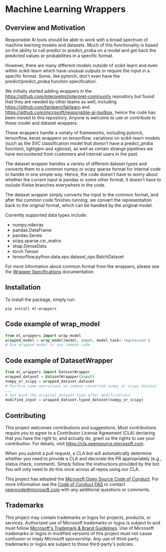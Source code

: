# Machine Learning Wrappers

## Overview and Motivation
Responsible AI tools should be able to work with a broad spectrum of machine learning models and datasets. Much of this functionality is based on the ability to call predict or predict_proba on a model and get back the predicted values or probabilities in a specific format.

However, there are many different models outside of scikit-learn and even within scikit-learn which have unusual outputs or require the input in a specific format.  Some, like pytorch, don’t even have the predict/predict_proba function specification.

We initially started adding wrappers in the https://github.com/interpretml/interpret-community repository but found that they are needed by other teams as well, including https://github.com/fairlearn/fairlearn and https://github.com/microsoft/responsible-ai-toolbox, hence the code has been moved to this repository.  Anyone is welcome to use or contribute to these model and dataset wrappers.

These wrappers handle a variety of frameworks, including pytorch, tensorflow, keras wrappers on tensorflow, variations on scikit-learn models (such as the SVC classification model that doesn’t have a predict_proba function), lightgbm and xgboost, as well as certain strange pipelines we have encountered from customers and internal users in the past.

The dataset wrapper handles a variety of different dataset types and converts them to a common numpy or scipy sparse format for internal code to handle in one simple way.  Hence, the code doesn’t have to worry about whether the current input is pandas or some other format, it doesn’t have to include if/else branches everywhere in the code.

The dataset wrapper simply converts the input to the common format, and after the common code finishes running, we convert the representation back to the original format, which can be handled by the original model.

Currently supported data types include:

- numpy.ndarray
- pandas.DataFrame
- pandas.Series
- scipy.sparse.csr_matrix
- shap.DenseData
- torch.Tensor
- tensorflow.python.data.ops.dataset_ops.BatchDataset

For more information about common format from the wrappers, please see the [Wrapper Specifications](https://github.com/microsoft/ml-wrappers/tree/main/docs/WrapperSpecifications.md) documentation.

## Installation

To install the package, simply run:

```
pip install ml-wrappers
```

## Code example of wrap_model

```python
from ml_wrappers import wrap_model
wrapped_model = wrap_model(model, input, model_task='regression')
# Use wrapped model in any common code
```

## Code example of DatasetWrapper

```python
from ml_wrappers import DatasetWrapper
wrapped_dataset = DatasetWrappper(input)
numpy_or_scipy = wrapped_dataset.dataset
# Perform some operations on common converted numpy or scipy dataset
...
# Get back the original dataset type after modifications
modified_input = wrapped_dataset.typed_dataset(numpy_or_scipy)
```

<!-- markdown-link-check-disable -->

## Contributing

This project welcomes contributions and suggestions.  Most contributions require you to agree to a
Contributor License Agreement (CLA) declaring that you have the right to, and actually do, grant us
the rights to use your contribution. For details, visit https://cla.opensource.microsoft.com.

When you submit a pull request, a CLA bot will automatically determine whether you need to provide
a CLA and decorate the PR appropriately (e.g., status check, comment). Simply follow the instructions
provided by the bot. You will only need to do this once across all repos using our CLA.

This project has adopted the [Microsoft Open Source Code of Conduct](https://opensource.microsoft.com/codeofconduct/).
For more information see the [Code of Conduct FAQ](https://opensource.microsoft.com/codeofconduct/faq/) or
contact [opencode@microsoft.com](mailto:opencode@microsoft.com) with any additional questions or comments.

## Trademarks

This project may contain trademarks or logos for projects, products, or services. Authorized use of Microsoft 
trademarks or logos is subject to and must follow 
[Microsoft's Trademark & Brand Guidelines](https://www.microsoft.com/en-us/legal/intellectualproperty/trademarks).
Use of Microsoft trademarks or logos in modified versions of this project must not cause confusion or imply Microsoft sponsorship.
Any use of third-party trademarks or logos are subject to those third-party's policies.

<!-- markdown-link-check-enable -->
